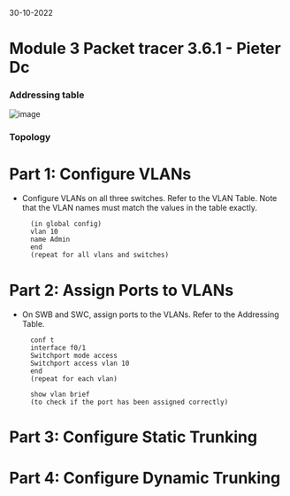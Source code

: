 30-10-2022

# Module 3 Packet tracer 3.6.1 - Pieter Dc

### Addressing table

![image](https://user-images.githubusercontent.com/100133263/198878575-ee962b04-2f6f-4006-bb45-267c4dbe9229.png)

### Topology

# Part 1: Configure VLANs

- Configure VLANs on all three switches. Refer to the VLAN Table. Note that the VLAN names must match the values in the table exactly.

        (in global config)
        vlan 10
        name Admin
        end
        (repeat for all vlans and switches)

# Part 2: Assign Ports to VLANs

- On SWB and SWC, assign ports to the VLANs. Refer to the Addressing Table.

        conf t
        interface f0/1
        Switchport mode access
        Switchport access vlan 10
        end
        (repeat for each vlan)

        show vlan brief
        (to check if the port has been assigned correctly)

# Part 3: Configure Static Trunking

# Part 4: Configure Dynamic Trunking


